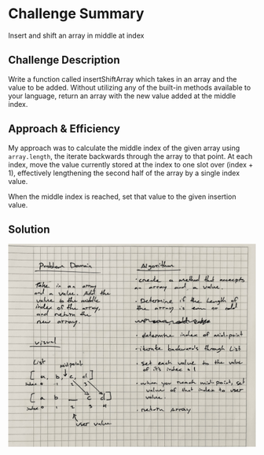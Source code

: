 # Challenge Summary

Insert and shift an array in middle at index

## Challenge Description
<!-- Description of the challenge -->
Write a function called insertShiftArray which takes in an array and the value to be added. Without utilizing any of the built-in methods available to your language, return an array with the new value added at the middle index.

## Approach & Efficiency
<!-- What approach did you take? Why? What is the Big O space/time for this approach? -->
My approach was to calculate the middle index of the given array using `array.length`, the iterate backwards through the array to that point. At each index, move the value currently stored at the index to one slot over (index + 1), effectively lengthening the second half of the array by a single index value.

When the middle index is reached, set that value to the given insertion value.

## Solution
<!-- Embedded whiteboard image -->
![arrayWhiteboard](../../assests/array-shift.jpg)
